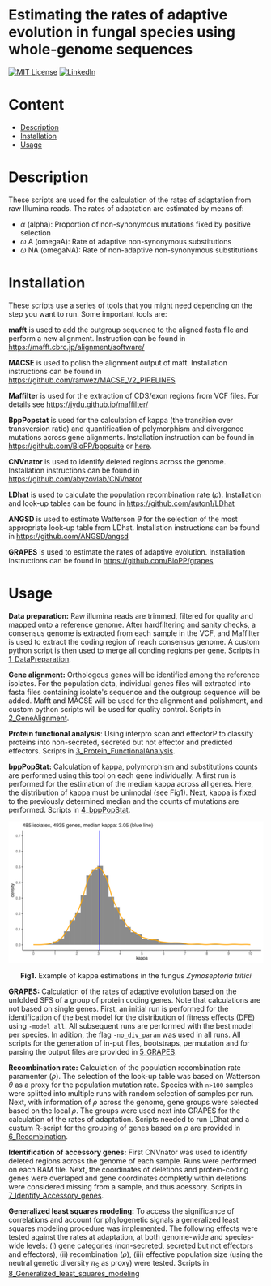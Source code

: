 # Estimating the rates of adaptive evolution in fungal species using whole-genome sequences

[![MIT License][license-shield]][license-url]
[![LinkedIn][linkedin-shield]][linkedin-url]


# Content

-    [Description](#description)
-    [Installation](#installation)
-    [Usage](#usage)

# Description
These scripts are used for the calculation of the rates of adaptation from raw Illumina reads. The rates of adaptation are estimated by means of:
* $\alpha$ (alpha): Proportion of non-synonymous mutations fixed by positive selection 
* $\omega$ A (omegaA): Rate of adaptive non-synonymous substitutions
* $\omega$ NA (omegaNA): Rate of non-adaptive non-synonymous substitutions

# Installation
These scripts use a series of tools that you might need depending on the step you want to run. Some important tools are:

**mafft** is used to add the outgroup sequence to the aligned fasta file and perform a new alignment. Instruction can be found in https://mafft.cbrc.jp/alignment/software/

**MACSE** is used to polish the alignment output of maft. Installation instructions can be found in https://github.com/ranwez/MACSE_V2_PIPELINES

**Maffilter** is used for the extraction of CDS/exon regions from VCF files. For details see https://jydu.github.io/maffilter/

**BppPopstat** is used for the calculation of kappa (the transition over transversion ratio) and quantification of polymorphism and divergence mutations across gene alignments. Installation instruction can be found in https://github.com/BioPP/bppsuite or [here](https://github.com/DaniloASP/RatesOfAdaptation/blob/main/4_bppPopStat/Installation_bppPopStat.sh).

**CNVnator** is used to identify deleted regions across the genome. Installation instructions can be found in https://github.com/abyzovlab/CNVnator

**LDhat** is used to calculate the population recombination rate ($\rho$). Installation and look-up tables can be found in https://github.com/auton1/LDhat

**ANGSD** is used to estimate Watterson $\theta$ for the selection of the most appropriate look-up table from LDhat. Installation instructions can be found in https://github.com/ANGSD/angsd

**GRAPES** is used to estimate the rates of adaptive evolution. Installation instructions can be found in https://github.com/BioPP/grapes

# Usage

**Data preparation:** Raw illumina reads are trimmed, filtered for quality and mapped onto a reference genome. After hardfiltering and sanity checks, a consensus genome is extracted from each sample in the VCF, and Maffilter is used to extract the coding region of reach consensus genome. A custom python script is then used to merge all conding regions per gene. Scripts in [1_DataPreparation](https://github.com/DaniloASP/RatesOfAdaptation/tree/main/1_DataPreparation).

**Gene alignment:** Orthologous genes will be identified among the reference isolates. For the population data, individual genes files will extracted into fasta files containing isolate's sequence and the outgroup sequence will be added. Mafft and MACSE will be used for the alignment and polishment, and custom python scripts will be used for quality control. Scripts in [2_GeneAlignment](https://github.com/DaniloASP/RatesOfAdaptation/tree/main/2_GeneAlignment).

**Protein functional analysis**: Using interpro scan and effectorP to classify proteins into non-secreted, secreted but not effector and predicted effectors. Scripts in [3_Protein_FunctionalAnalysis](https://github.com/DaniloASP/RatesOfAdaptation/tree/main/3_Protein_FunctionalAnalysis).

**bppPopStat:** Calculation of kappa, polymorphism and substitutions counts are performed using this tool on each gene individually. A first run is performed for the estimation of the median kappa across all genes. Here, the distribution of kappa must be unimodal (see Fig1). Next, kappa is fixed to the previously determined median and the counts of mutations are performed. Scripts in [4_bppPopStat](https://github.com/DaniloASP/RatesOfAdaptation/tree/main/4_bppPopStat).

<p align="center">
  <img src="https://github.com/DaniloASP/RatesOfAdaptation/blob/main/4_bppPopStat/Zymoseptoriatritici.485.4935genes.kappa3.05.core.jpeg" alt="drawing" width="600"/>
</p>
<p align="center"><b>Fig1.</b> Example of kappa estimations in the fungus <i>Zymoseptoria tritici</i></p>

**GRAPES:** Calculation of the rates of adaptive evolution based on the unfolded SFS of a group of protein coding genes. Note that calculations are not based on single genes. First, an initial run is performed for the identification of the best model for the distribution of fitness effects (DFE) using `-model all`. All subsequent runs are performed with the best model per species. In adition, the flag `-no_div_param` was used in all runs. All scripts for the generation of in-put files, bootstraps, permutation and for parsing the output files are provided in [5_GRAPES](https://github.com/DaniloASP/RatesOfAdaptation/tree/main/5_GRAPES).

**Recombination rate:** Calculation of the population recombination rate paramenter ($\rho$). The selection of the look-up table was based on Watterson $\theta$ as a proxy for the population mutation rate. Species with `n>100` samples were splitted into multiple runs with random selection of samples per run. Next, with information of $\rho$ across the genome, gene groups were selected based on the local $\rho$. The groups were used next into GRAPES for the calculation of the rates of adaptation. Scripts needed to run LDhat and a custum R-script for the grouping of genes based on $\rho$ are provided in [6_Recombination](https://github.com/DaniloASP/RatesOfAdaptation/tree/main/6_Recombination).  

**Identification of accessory genes:** First CNVnator was used to identify deleted regions across the genome of each sample. Runs were performed on each BAM file. Next, the coordinates of deletions and protein-coding genes were overlaped and gene coordinates completly within deletions were considered missing from a sample, and thus acessory. Scripts in [7_Identify_Accessory_genes](https://github.com/DaniloASP/RatesOfAdaptation/tree/main/7_Identify_Accessory_genes).

**Generalized least squares modeling:** To access the significance of correlations and account for phylogenetic signals a generalized least squares modeling procedure was implemented. The following effects were tested against the rates at adaptation, at both genome-wide and species-wide levels: (i) gene categories (non-secreted, secreted but not effectors and effectors), (ii) recombination ($\rho$), (iii) effective population size (using the neutral genetic diversity $\pi$<sub>S</sub> as proxy) were tested. Scripts in [8_Generalized_least_squares_modeling](https://github.com/DaniloASP/RatesOfAdaptation/tree/main/8_Generalized_least_squares_modeling)

<!-- MARKDOWN LINKS & IMAGES -->
[license-shield]: https://img.shields.io/github/license/othneildrew/Best-README-Template.svg?style=for-the-badge
[license-url]: https://github.com/DaniloASP/RatesOfAdaptation/blob/main/LICENSE
[linkedin-shield]: https://img.shields.io/badge/-LinkedIn-black.svg?style=for-the-badge&logo=linkedin&colorB=555
[linkedin-url]: https://linkedin.com/in/das-pereira

